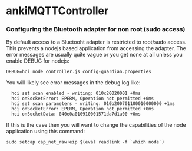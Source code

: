 # ankiMQTTController



### Configuring the Bluetooth adapter for non root (sudo access)
By default access to a Bluetooht adapter is restricted to root/sudo access. This prevents a nodejs based application from accessing the adapter. The error messages are usually quite vague or you get none at all unless you enable DEBUG for nodejs:

```
DEBUG=hci node controller.js config-guardian.properties
```
You will likely see error messages in the debug log like:
```
  hci set scan enabled - writing: 010c20020001 +0ms
  hci onSocketError: EPERM, Operation not permitted +0ms
  hci set scan parameters - writing: 010b200701100010000000 +1ms
  hci onSocketError: EPERM, Operation not permitted +0ms
  hci onSocketData: 040e0a010910001571da7d1a00 +0ms
```
If this is the case then you will want to change the capabilities of the node application using this command:
```
sudo setcap cap_net_raw+eip $(eval readlink -f `which node`)
```


